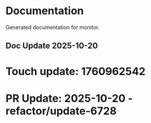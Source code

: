 # Documentation

Generated documentation for monitor.

## Doc Update 2025-10-20

# Touch update: 1760962542

# PR Update: 2025-10-20 - refactor/update-6728
